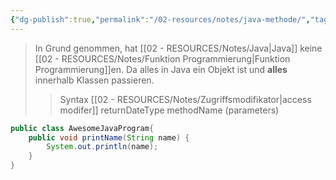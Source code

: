 ```yaml
---
{"dg-publish":true,"permalink":"/02-resources/notes/java-methode/","tags":["code/java"],"noteIcon":"","updated":"2025-05-05T15:23:07.000+02:00"}
---
```


>In Grund genommen, hat [[02 - RESOURCES/Notes/Java\|Java]] keine [[02 - RESOURCES/Notes/Funktion Programmierung\|Funktion Programmierung]]en. Da alles in Java ein Objekt ist und **alles** innerhalb Klassen passieren.
>>Syntax
>>[[02 - RESOURCES/Notes/Zugriffsmodifikator\|access modifer]] returnDateType methodName (parameters) 

```java
public class AwesomeJavaProgram{
	public void printName(String name) {
		System.out.println(name);
	}
}
```